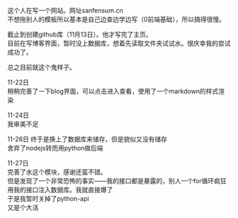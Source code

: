 这个人在写一个网站。网址sanfensum.cn  
不想拖别人的模板所以基本是自己边查边学边写（0前端基础），所以搞得很慢。  
  
截止到创建github库（11月13日）。他才写完了主页。  
目前在写博客界面，暂时没上数据库，想着先读取文件夹试试水。很庆幸我的尝试成功了。  
  
总之目前就这个鬼样子。

11-22日  
稍稍完善了一下blog界面，可以点击进入查看，使用了一个markdown的样式渲染    

11-24日  
我审美不足  

11-26日
终于是换上了数据库来储存，但是貌似又没有储存  
舍弃了nodejs转而用python做后端  

11-27日  
完善了水这个模块，感谢还蛮不错。  
但是发现了一个非常恐怖的事实——我的接口都是暴露的，别人一个for循环疯狂用我的接口注入数据库。我就直接爆了  
于是我暂时关掉了python-api  
又是个大活  